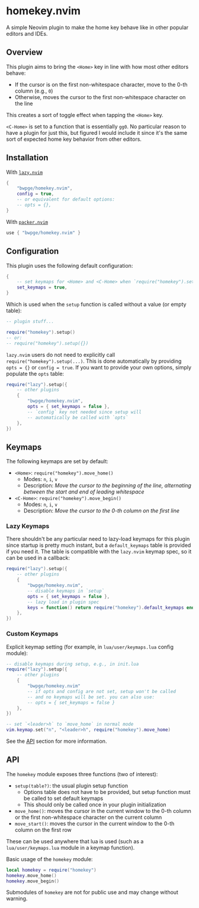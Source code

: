# homekey.nvim

A simple Neovim plugin to make the home key behave like in other popular editors and IDEs.

## Overview

This plugin aims to bring the `<Home>` key in line with how most other editors behave:

- If the cursor is on the first non-whitespace character, move to the 0-th column (e.g., `0`)
- Otherwise, moves the cursor to the first non-whitespace character on the line

This creates a sort of toggle effect when tapping the `<Home>` key.

`<C-Home>` is set to a function that is essentially `gg0`. No particular reason to have a plugin for just this, but figured I would include it since it's the same sort of expected home key behavior from other editors.

## Installation

With [`lazy.nvim`](https://github.com/folke/lazy.nvim)

```lua
{
    "bwpge/homekey.nvim",
    config = true,
    -- or equivalent for default options:
    -- opts = {},
}
```

With [`packer.nvim`](https://github.com/wbthomason/packer.nvim)

```lua
use { "bwpge/homekey.nvim" }
```

## Configuration

This plugin uses the following default configuration:

```lua
{
    -- set keymaps for <Home> and <C-Home> when `require("homekey").setup` is called
    set_keymaps = true,
}
```

Which is used when the `setup` function is called without a value (or empty table):

```lua
-- plugin stuff...

require("homekey").setup()
-- or:
-- require("homekey").setup({})
```

`lazy.nvim` users do not need to explicitly call `require("homekey").setup(...)`. This is done automatically by providing `opts = {}` or `config = true`. If you want to provide your own options, simply populate the `opts` table:

```lua
require("lazy").setup({
    -- other plugins
    {
        "bwpge/homekey.nvim",
        opts = { set_keymaps = false },
        -- `config` key not needed since setup will
        -- automatically be called with `opts`
    },
})
```

## Keymaps

The following keymaps are set by default:

- `<Home>`: `require("homekey").move_home()`
    - Modes: `n`, `i`, `v`
    - Description: *Move the cursor to the beginning of the line, alternating between the start and end of leading whitespace*
- `<C-Home>`: `require("homekey").move_begin()`
    - Modes: `n`, `i`, `v`
    - Description: *Move the cursor to the 0-th column on the first line*

### Lazy Keymaps

There shouldn't be any particular need to lazy-load keymaps for this plugin since startup is pretty much instant, but a `default_keymaps` table is provided if you need it. The table is compatible with the `lazy.nvim` keymap spec, so it can be used in a callback:

```lua
require("lazy").setup({
    -- other plugins
    {
        "bwpge/homekey.nvim",
        -- disable keymaps in `setup`
        opts = { set_keymaps = false },
        -- lazy load in plugin spec
        keys = function() return require("homekey").default_keymaps end,
    },
})
```

### Custom Keymaps

Explicit keymap setting (for example, in `lua/user/keymaps.lua` config module):

```lua
-- disable keymaps during setup, e.g., in init.lua
require("lazy").setup({
    -- other plugins
    {
        "bwpge/homekey.nvim"
        -- if opts and config are not set, setup won't be called
        -- and no keymaps will be set. you can also use:
        -- opts = { set_keymaps = false }
    },
})

-- set `<leader>h` to `move_home` in normal mode
vim.keymap.set("n", "<leader>h", require("homekey").move_home)
```

See the [API](#api) section for more information.

## API

The `homekey` module exposes three functions (two of interest):

- `setup(table?)`: the usual plugin setup function
    - Options table does not have to be provided, but setup function must be called to set default keymaps
    - This should only be called once in your plugin initialization
- `move_home()`: moves the cursor in the current window to the 0-th column or the first non-whitespace character on the current column
- `move_start()`: moves the cursor in the current window to the 0-th column on the first row

These can be used anywhere that lua is used (such as a `lua/user/keymaps.lua` module in a keymap function).

Basic usage of the `homekey` module:

```lua
local homekey = require("homekey")
homekey.move_home()
homekey.move_begin()
```

Submodules of `homekey` are not for public use and may change without warning.
